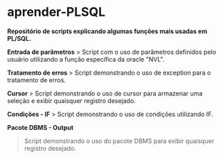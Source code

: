 # aprender-PLSQL
  **Repositório de scripts explicando algumas funções mais usadas em PL/SQL.**
 
 **Entrada de parâmetros**
    > Script com o uso de parâmetros definidos pelo usuário utilizando a função específica da oracle "NVL".
   
 **Tratamento de erros**
    > Script demonstrando o uso de exception para o tratamento de erros.
  
 **Cursor**
    > Script demonstrando o uso de cursor para armazenar uma seleção e exibir quaisquer registro desejado.

 **Condições - IF**
    > Script demonstrando o uso de condições utilizando IF.
   
  **Pacote DBMS - Output**
   > Script demonstrando o uso do pacote DBMS para exibir quaisquer registro desejado.
